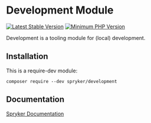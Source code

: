 # Development Module
[![Latest Stable Version](https://poser.pugx.org/spryker/development/v/stable.svg)](https://packagist.org/packages/spryker/development)
[![Minimum PHP Version](https://img.shields.io/badge/php-%3E%3D%207.4-8892BF.svg)](https://php.net/)

Development is a tooling module for (local) development.

## Installation

This is a require-dev module:
```
composer require --dev spryker/development
```

## Documentation

[Spryker Documentation](https://docs.spryker.com)
